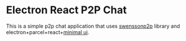# Electron React P2P Chat

This is a simple p2p chat application that uses [swenssonp2p](https://github.com/swensson/swenssonp2p) library and electron+parcel+react+[minimal ui](https://github.com/swensson/buecherei/tree/master/demos/minimal-ui-showcase).
